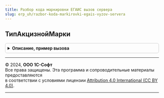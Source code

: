 ```yaml
---
title: Разбор кода маркировки ЕГАИС вызов сервера
slug: erp_uh/razbor-koda-markirovki-egais-vyzov-servera
---
```



## ТипАкцизнойМарки
<details style="margin: 1em 0; padding: 0.5em; border: 1px solid #ccc; border-radius: 6px;">

<summary style="font-weight: bold; cursor: pointer;">Описание, пример вызова</summary>

```bsl

// Получает тип акцизной марки из классификатора.
//
// Параметры:
//  Код - Строка - Код типа акцизной марки
//
// Возвращаемое значение:
//  Структура - Тип акцизной марки:
// * Код - Строка - Код типа акцизной марки
// * Наименование - Строка - Наименование типа акцизной марки
// * ВидМарки - Строка - Вид акцизной марки
Функция ТипАкцизнойМарки(Код) Экспорт
```

Пример вызова
```bsl
Результат = РазборКодаМаркировкиЕГАИСВызовСервера.ТипАкцизнойМарки(Код) 
```
</details>

---

© 2024, **ООО 1С-Софт**  
Все права защищены. Эта программа и сопроводительные материалы предоставляются  
в соответствии с условиями лицензии [Attribution 4.0 International (CC BY 4.0)](https://creativecommons.org/licenses/by/4.0/legalcode).

---
